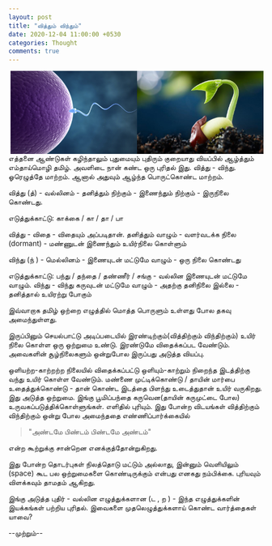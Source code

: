 ```yaml
---
layout: post
title: "வித்தும் விந்தும்"
date: 2020-12-04 11:00:00 +0530
categories: Thought
comments: true
---
```


<img src="/images/2020-12-04/viththu.jpg" alt="வித்து" width="250px" height="164px" style="float: right"/>
<img src="/images/2020-12-04/vinthu.jpg" alt="விந்து" width="250px" height="164px" style="float: right"/>


எத்தனை ஆண்டுகள் கழிந்தாலும் புதுமையும் புதிரும் குறையாது வியப்பில் ஆழ்த்தும் எம்தாய்மொழி தமிழ். அவளிடை நான் கண்ட ஒரு புரிதல் இது.
வித்து - விந்து. ஓரெழுத்தே மாற்றம். ஆனால் அதுவும் ஆழ்ந்த பொருட்கொண்ட மாற்றம்.

வித்து (த்) - வல்லினம் - தனித்தும் நிற்கும் - இணைந்தும் நிற்கும் - இருநிலை கொண்டது.

எடுத்துக்காட்டு: 
காக்கை / கா / தா / பா 

வித்து - விதை - விதையும் அப்படிதான். தனித்தும் வாழும் - வளர்வடக்க நிலை (dormant) - மண்ணுடன் இணைந்தும் உயிர்நிலை கொள்ளும்

விந்து (ந் ) - மெல்லினம் - இணையுடன் மட்டுமே வாழும் - ஒரு நிலை கொண்டது 

எடுத்துக்காட்டு:
பந்து / தந்தை / தண்ணீர் / சங்கு - வல்லின இணையுடன் மட்டுமே வாழும்.
விந்து - விந்து கருவுடன் மட்டுமே வாழும் - அதற்கு தனிநிலை இல்லை - தனித்தால் உயிரற்று  போகும் 

இவ்வாறாக தமிழ் ஒற்றை எழுத்தில் மொத்த பொருளும் உள்ளது போல தகவு அமைந்துள்ளது.

இருப்பினும் செயல்பாட்டு அடிப்படையில் இரண்டிற்கும்(வித்திற்கும் விந்திற்கும்) உயிர் நிலை கொள்ள ஒரு ஒற்றுமை உண்டு. இரண்டுமே விதைக்கப்பட வேண்டும். அவைகளின் சூழ்நிலைகளும் ஒன்றுபோல இருப்பது அடுத்த வியப்பு.

ஒளியற்ற-காற்றற்ற நிலையில் விதைக்கப்பட்டு ஒளியும்-காற்றும் நிறைந்த இடத்திற்கு வந்து உயிர் கொள்ள வேண்டும். 
மண்ணை முட்டிக்கொண்டு / தாயின் மார்பை உதைத்துக்கொண்டு - தான் கொண்ட இடத்தை பிளந்து உடைத்துதான் உயிர் வருகிறது. இது அடுத்த ஒற்றுமை.
இங்கு பூமிப்பந்தை கருவென(தாயின் கருமுட்டை போல) உருவகப்படுத்திக்கொள்ளுங்கள். எளிதில் புரியும்.
இது போன்ற விடயங்கள் வித்திற்கும் விந்திற்கும் ஒன்று போல அமைந்ததை எண்ணிப்பார்க்கையில் 

> "அண்டமே பிண்டம் பிண்டமே அண்டம்"

என்ற கூற்றுக்கு சான்றென எனக்குத்தோன்றுகிறது.

இது போன்ற தொடர்புகள் நிலத்தொடு மட்டும் அல்லாது, இன்னும் வெளியிலும் (space) கூட பல ஒற்றுமைகளை கொண்டிருக்கும் என்பது எனகது நம்பிக்கை. புரியவும் விளக்கவும் தாமதம் ஆகிறது.


இங்கு அடுத்த புதிர் - வல்லின எழுத்துக்களான (ட , ற ) - இந்த எழுத்துக்களின் இயக்கங்கள் பற்றிய புரிதல். இவைகளை முதலெழுத்துக்களாய் கொண்ட வார்த்தைகள் யாவை?

--முற்றும்--